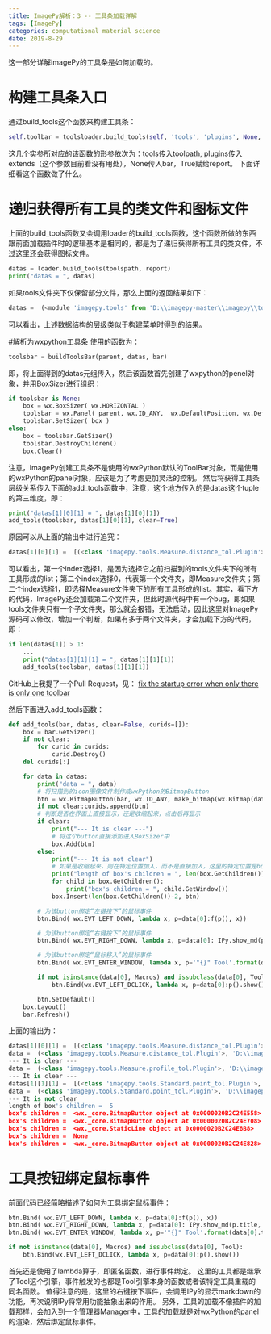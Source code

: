 ```yaml
---
title: ImagePy解析：3 -- 工具条加载详解
tags: [ImagePy]
categories: computational material science 
date: 2019-8-29
---
```


这一部分详解ImagePy的工具条是如何加载的。

# 构建工具条入口
通过build_tools这个函数来构建工具条：

```python
self.toolbar = toolsloader.build_tools(self, 'tools', 'plugins', None, True)
```
这几个实参所对应的该函数的形参依次为：tools传入toolpath, plugins传入extends（这个参数目前看没有用处），None传入bar，True赋给report。
下面详细看这个函数做了什么。

# 递归获得所有工具的类文件和图标文件
上面的build_tools函数又会调用loader的build_tools函数，这个函数所做的东西跟前面加载插件时的逻辑基本是相同的，都是为了递归获得所有工具的类文件，不过这里还会获得图标文件。
```python
datas = loader.build_tools(toolspath, report)
print("datas = ", datas)
```
如果tools文件夹下仅保留部分文件，那么上面的返回结果如下：
```python
datas =  (<module 'imagepy.tools' from 'D:\\imagepy-master\\imagepy\\tools\\__init__.py'>, [(<module 'imagepy.tools.Measure' from 'D:\\imagepy-master\\imagepy\\tools\\Measure\\__init__.py'>, [(<class 'imagepy.tools.Measure.distance_tol.Plugin'>, 'D:\\imagepy-master\\imagepy\\tools\\Measure/distance.gif'), (<class 'imagepy.tools.Measure.profile_tol.Plugin'>, 'D:\\imagepy-master\\imagepy\\tools\\Measure/profile.gif')]), (<module 'imagepy.tools.Standard' from 'D:\\imagepy-master\\imagepy\\tools\\Standard\\__init__.py'>, [(<class 'imagepy.tools.Standard.point_tol.Plugin'>, 'D:\\imagepy-master\\imagepy\\tools\\Standard/point.gif')])])
```
可以看出，上述数据结构的层级类似于构建菜单时得到的结果。

#解析为wxpython工具条
使用的函数为：
```python
toolsbar = buildToolsBar(parent, datas, bar)
```
即，将上面得到的datas元组传入，然后该函数首先创建了wxpython的penel对象，并用BoxSizer进行组织：
```python
if toolsbar is None:
    box = wx.BoxSizer( wx.HORIZONTAL )
    toolsbar = wx.Panel( parent, wx.ID_ANY,  wx.DefaultPosition, wx.DefaultSize, wx.TAB_TRAVERSAL )
    toolsbar.SetSizer( box )
else:
    box = toolsbar.GetSizer()
    toolsbar.DestroyChildren()
    box.Clear()
```
注意，ImagePy创建工具条不是使用的wxPython默认的ToolBar对象，而是使用的wxPython的panel对象，应该是为了考虑更加灵活的控制。
然后将获得工具条层级关系传入下面的add_tools函数中，注意，这个地方传入的是datas这个tuple的第三维度，即：
```python
print("datas[1][0][1] = ", datas[1][0][1])
add_tools(toolsbar, datas[1][0][1], clear=True)
```
原因可以从上面的输出中进行追究：
```python
datas[1][0][1] =  [(<class 'imagepy.tools.Measure.distance_tol.Plugin'>, 'D:\\imagepy-master\\imagepy\\tools\\Measure/distance.gif'), (<class 'imagepy.tools.Measure.profile_tol.Plugin'>, 'D:\\imagepy-master\\imagepy\\tools\\Measure/profile.gif')]
```
可以看出，第一个index选择1，是因为选择它之前扫描到的tools文件夹下的所有工具形成的list；第二个index选择0，代表第一个文件夹，即Measure文件夹；第二个index选择1，即选择Measure文件夹下的所有工具形成的list。其实，看下方的代码，ImagePy还会加载第二个文件夹，但此时源代码中有一个bug，即如果tools文件夹只有一个子文件夹，那么就会报错，无法启动，因此这里对ImagePy源码可以修改，增加一个判断，如果有多于两个文件夹，才会加载下方的代码，即：
```python
if len(datas[1]) > 1:
    ...
    print("datas[1][1][1] = ", datas[1][1][1])
    add_tools(toolsbar, datas[1][1][1])
```
GitHub上我提了一个Pull Request，见：
[fix the startup error when only there is only one toolbar](https://github.com/Image-Py/imagepy/pull/65)

然后下面进入add_tools函数：
```python
def add_tools(bar, datas, clear=False, curids=[]):
    box = bar.GetSizer()
    if not clear:
        for curid in curids:
            curid.Destroy()
    del curids[:]

    for data in datas:
        print("data = ", data)
        # 将扫描到的icon图像文件制作成wxPython的BitmapButton
        btn = wx.BitmapButton(bar, wx.ID_ANY, make_bitmap(wx.Bitmap(data[1])), wx.DefaultPosition, (32,32), wx.BU_AUTODRAW|wx.RAISED_BORDER )       
        if not clear:curids.append(btn)       
        # 判断是否在界面上直接显示，还是收缩起来，点击后再显示
        if clear:
            print("--- It is clear ---")
            # 将这个button直接添加进入BoxSizer中
            box.Add(btn)
        else:
            print("--- It is not clear")
            # 如果是收缩起来，则在特定位置加入，而不是直接加入，这里的特定位置是box已有的所有的item数-2，之所以是减去2，与之前box添加的东西有关，具体可以看下面的输出，即在box添加的分割线后添加
            print("length of box's children = ", len(box.GetChildren()))
            for child in box.GetChildren():
                print("box's children = ", child.GetWindow())
            box.Insert(len(box.GetChildren())-2, btn)

        # 为该button绑定“左键按下”的鼠标事件   
        btn.Bind( wx.EVT_LEFT_DOWN, lambda x, p=data[0]:f(p(), x))

        # 为该button绑定“右键按下”的鼠标事件
        btn.Bind( wx.EVT_RIGHT_DOWN, lambda x, p=data[0]: IPy.show_md(p.title, DocumentManager.get(p.title)))

        # 为该button绑定“鼠标移入”的鼠标事件
        btn.Bind( wx.EVT_ENTER_WINDOW, lambda x, p='"{}" Tool'.format(data[0].title): set_info(p))       

        if not isinstance(data[0], Macros) and issubclass(data[0], Tool):
            btn.Bind(wx.EVT_LEFT_DCLICK, lambda x, p=data[0]:p().show())

        btn.SetDefault()
    box.Layout()
    bar.Refresh()
```
上面的输出为：
```python
datas[1][0][1] =  [(<class 'imagepy.tools.Measure.distance_tol.Plugin'>, 'D:\\imagepy-master\\imagepy\\tools\\Measure/distance.gif'), (<class 'imagepy.tools.Measure.profile_tol.Plugin'>, 'D:\\imagepy-master\\imagepy\\tools\\Measure/profile.gif')]
data =  (<class 'imagepy.tools.Measure.distance_tol.Plugin'>, 'D:\\imagepy-master\\imagepy\\tools\\Measure/distance.gif')
--- It is clear ---
data =  (<class 'imagepy.tools.Measure.profile_tol.Plugin'>, 'D:\\imagepy-master\\imagepy\\tools\\Measure/profile.gif')
--- It is clear ---
datas[1][1][1] =  [(<class 'imagepy.tools.Standard.point_tol.Plugin'>, 'D:\\imagepy-master\\imagepy\\tools\\Standard/point.gif')]
data =  (<class 'imagepy.tools.Standard.point_tol.Plugin'>, 'D:\\imagepy-master\\imagepy\\tools\\Standard/point.gif')
--- It is not clear
length of box's children =  5
box's children =  <wx._core.BitmapButton object at 0x0000020B2C24E558>
box's children =  <wx._core.BitmapButton object at 0x0000020B2C24E708>
box's children =  <wx._core.StaticLine object at 0x0000020B2C24E8B8>
box's children =  None
box's children =  <wx._core.BitmapButton object at 0x0000020B2C24E828>

```

# 工具按钮绑定鼠标事件
前面代码已经简略描述了如何为工具绑定鼠标事件：
```python
btn.Bind( wx.EVT_LEFT_DOWN, lambda x, p=data[0]:f(p(), x))
btn.Bind( wx.EVT_RIGHT_DOWN, lambda x, p=data[0]: IPy.show_md(p.title, DocumentManager.get(p.title)))
btn.Bind( wx.EVT_ENTER_WINDOW, lambda x, p='"{}" Tool'.format(data[0].title): set_info(p))

if not isinstance(data[0], Macros) and issubclass(data[0], Tool):
    btn.Bind(wx.EVT_LEFT_DCLICK, lambda x, p=data[0]:p().show())
```
首先还是使用了lambda算子，即匿名函数，进行事件绑定。
这里的工具都是继承了Tool这个引擎，事件触发的也都是Tool引擎本身的函数或者该特定工具重载的同名函数。
值得注意的是，这里的右键按下事件，会调用IPy的显示markdown的功能，再次说明IPy将常用功能抽象出来的作用。
另外，工具的加载不像插件的加载那样，会加入到一个管理器Manager中，工具的加载就是对wxPython的panel的渲染，然后绑定鼠标事件。
